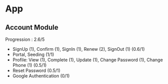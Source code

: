 # App

## Account Module

Progression : 2.6/5

- SignUp (1), Confirm (1), SignIn (1), Renew (2), SignOut (1) (0.6/1)
- Portal, Seeding (1/1)
- Profile: View (1), Complete (1), Update (1), Change Password (1), Change Phone (1) (0.5/1)
- Reset Password (0.5/1)
- Google Authentication (0/1)

